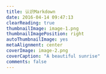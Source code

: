 ```yaml
---
title: 认识Markdown
date: 2016-04-14 09:47:13
clearReading: true
thumbnailImage: image-1.png
thumbnailImagePosition: right
autoThumbnailImage: yes
metaAlignment: center
coverImage: image-2.png
coverCaption: "A beautiful sunrise"
comments: false
---
```

